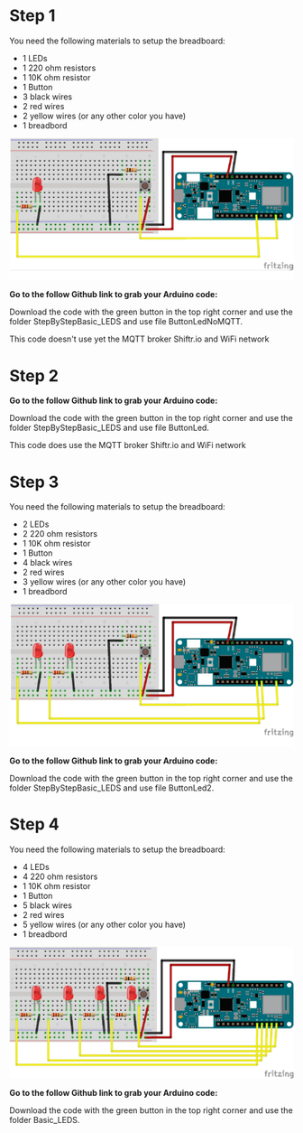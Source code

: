 # Step 1

You need the following materials to setup the breadboard:
- 1 LEDs
- 1 220 ohm resistors
- 1 10K ohm resistor
- 1 Button
- 3 black wires
- 2 red wires
- 2 yellow wires (or any other color you have)
- 1 breadbord

![](Images/BasicSetup2.jpg)

**Go to the follow Github link to grab your Arduino code:**

Download the code with the green button in the top right corner and use the folder StepByStepBasic_LEDS and use file ButtonLedNoMQTT.

This code doesn't use yet the MQTT broker Shiftr.io and WiFi network

# Step 2

**Go to the follow Github link to grab your Arduino code:**

Download the code with the green button in the top right corner and use the folder StepByStepBasic_LEDS and use file ButtonLed.

This code does use the MQTT broker Shiftr.io and WiFi network

# Step 3

You need the following materials to setup the breadboard:
- 2 LEDs
- 2 220 ohm resistors
- 1 10K ohm resistor
- 1 Button
- 4 black wires
- 2 red wires
- 3 yellow wires (or any other color you have)
- 1 breadbord

![](Images/BasicSetup.jpg)

**Go to the follow Github link to grab your Arduino code:**

Download the code with the green button in the top right corner and use the folder StepByStepBasic_LEDS and use file ButtonLed2.

# Step 4

You need the following materials to setup the breadboard:
- 4 LEDs
- 4 220 ohm resistors
- 1 10K ohm resistor
- 1 Button
- 5 black wires
- 2 red wires
- 5 yellow wires (or any other color you have)
- 1 breadbord

![](Images/BasicSetup2.png)

**Go to the follow Github link to grab your Arduino code:**

Download the code with the green button in the top right corner and use the folder Basic_LEDS.
